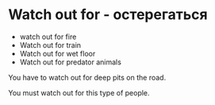 # Watch out for - остерегаться

- watch out for fire
- Watch out for train
- Watch out for wet floor
- Watch out for predator animals

You have to watch out for deep pits on the road.

You must watch out for this type of people.
